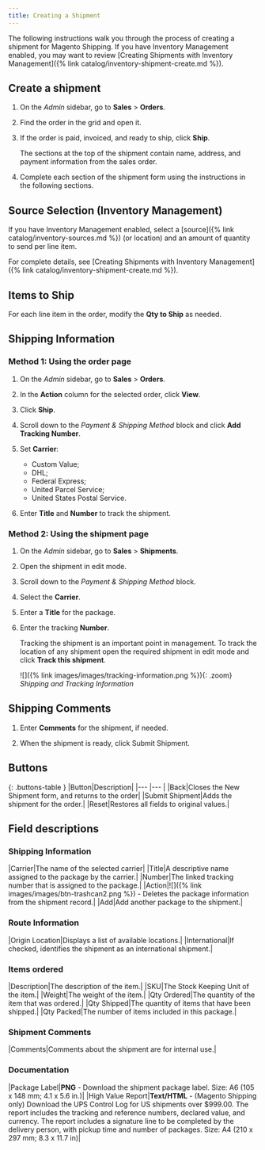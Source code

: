 ```yaml
---
title: Creating a Shipment
---
```


The following instructions walk you through the process of creating a shipment for Magento Shipping. If you have Inventory Management enabled, you may want to review [Creating Shipments with Inventory Management]({% link catalog/inventory-shipment-create.md %}).

## Create a shipment

1. On the _Admin_ sidebar, go to **Sales** > **Orders**.

1. Find the order in the grid and open it.

1. If the order is paid, invoiced, and ready to ship, click **Ship**.

   The sections at the top of the shipment contain name, address, and payment information from the sales order.

1. Complete each section of the shipment form using the instructions in the following sections.

## Source Selection (Inventory Management)

If you have Inventory Management enabled, select a [source]({% link catalog/inventory-sources.md %}) (or location) and an amount of quantity to send per line item.

For complete details, see [Creating Shipments with Inventory Management]({% link catalog/inventory-shipment-create.md %}).

## Items to Ship

For each line item in the order, modify the **Qty to Ship** as needed.

## Shipping Information

### Method 1: Using the order page

1. On the _Admin_ sidebar, go to **Sales** > **Orders**.

1. In the **Action** column for the selected order, click **View**.

1. Click **Ship**.

1. Scroll down to the _Payment & Shipping Method_ block and click **Add Tracking Number**.

1. Set **Carrier**:

    - Custom Value;
    - DHL;
    - Federal Express;
    - United Parcel Service;
    - United States Postal Service.

1. Enter **Title** and **Number** to track the shipment.

### Method 2: Using the shipment page

1. On the _Admin_ sidebar, go to **Sales** > **Shipments**.

1. Open the shipment in edit mode.

1. Scroll down to the _Payment & Shipping Method_ block.

1. Select the **Carrier**.

1. Enter a **Title** for the package.

1. Enter the tracking **Number**.

    Tracking the shipment is an important point in management. To track the location of any shipment open the required shipment in edit mode and click **Track this shipment**.

    ![]({% link images/images/tracking-information.png %}){: .zoom}
  _Shipping and Tracking Information_

## Shipping Comments

1. Enter **Comments** for the shipment, if needed.

1. When the shipment is ready, click <span class="btn">Submit Shipment</span>.

## Buttons

{: .buttons-table }
|Button|Description|
|--- |--- |
|<span class="btn">Back</span>|Closes the New Shipment form, and returns to the order|
|<span class="btn">Submit Shipment</span>|Adds the shipment for the order.|
|<span class="btn">Reset</span>|Restores all fields to original values.|

## Field descriptions

### Shipping Information

|Carrier|The name of the selected carrier|
|Title|A descriptive name assigned to the package by the carrier.|
|Number|The linked tracking number that is assigned to the package.|
|Action|![]({% link images/images/btn-trashcan2.png %}) - Deletes the package information from the shipment record.|
|Add|Add another package to the shipment.|

### Route Information

|Origin Location|Displays a list of available locations.|
|International|If checked, identifies the shipment as an international shipment.|

### Items ordered

|Description|The description of the item.|
|SKU|The Stock Keeping Unit of the item.|
|Weight|The weight of the item.|
|Qty Ordered|The quantity of the item that was ordered.|
|Qty Shipped|The quantity of items that have been shipped.|
|Qty Packed|The number of items included in this package.|

### Shipment Comments

|Comments|Comments about the shipment are for internal use.|

### Documentation

|Package Label|**PNG** - Download the shipment package label. Size: A6 (105 x 148 mm; 4.1 x 5.6 in.)|
|High Value Report|**Text/HTML** - (Magento Shipping  only) Download the UPS Control Log for US shipments over $999.00. The report includes the tracking and reference numbers, declared value, and currency. The report includes a signature line to be completed by the delivery person, with pickup time and number of packages. Size: A4 (210 x 297 mm; 8.3 x 11.7 in)|

<style>
.buttons-table td:first-of-type {
  width: 200px;
}
</style>
